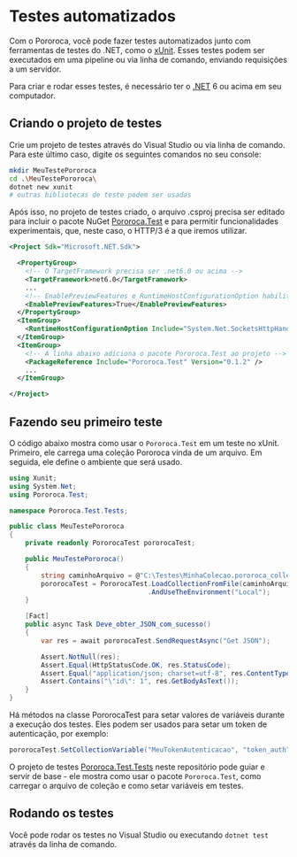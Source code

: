 # Testes automatizados

Com o Pororoca, você pode fazer testes automatizados junto com ferramentas de testes do .NET, como o [xUnit](https://xunit.net/). Esses testes podem ser executados em uma pipeline ou via linha de comando, enviando requisições a um servidor.

Para criar e rodar esses testes, é necessário ter o [.NET](https://dotnet.microsoft.com) 6 ou acima em seu computador.

## Criando o projeto de testes

Crie um projeto de testes através do Visual Studio ou via linha de comando. Para este último caso, digite os seguintes comandos no seu console:

```sh
mkdir MeuTestePororoca
cd .\MeuTestePororoca\
dotnet new xunit
# outras bibliotecas de teste podem ser usadas
```

Após isso, no projeto de testes criado, o arquivo .csproj precisa ser editado para incluir o pacote NuGet [Pororoca.Test](https://www.nuget.org/packages/Pororoca.Test/) e para permitir funcionalidades experimentais, que, neste caso, o HTTP/3 é a que iremos utilizar.


```xml
<Project Sdk="Microsoft.NET.Sdk">

  <PropertyGroup>
    <!-- O TargetFramework precisa ser .net6.0 ou acima -->
    <TargetFramework>net6.0</TargetFramework>
    ...
    <!-- EnablePreviewFeatures e RuntimeHostConfigurationOption habilitam HTTP/3 no projeto -->
    <EnablePreviewFeatures>True</EnablePreviewFeatures>
  </PropertyGroup>
  <ItemGroup>
    <RuntimeHostConfigurationOption Include="System.Net.SocketsHttpHandler.Http3Support" Value="true" />
  </ItemGroup>
  <ItemGroup>
    <!-- A linha abaixo adiciona o pacote Pororoca.Test ao projeto -->
    <PackageReference Include="Pororoca.Test" Version="0.1.2" />
    ...
  </ItemGroup>

</Project>
```

## Fazendo seu primeiro teste

O código abaixo mostra como usar o `Pororoca.Test` em um teste no xUnit. Primeiro, ele carrega uma coleção Pororoca vinda de um arquivo. Em seguida, ele define o ambiente que será usado.

```cs
using Xunit;
using System.Net;
using Pororoca.Test;

namespace Pororoca.Test.Tests;

public class MeuTestePororoca
{
    private readonly PororocaTest pororocaTest;

    public MeuTestePororoca()
    {
        string caminhoArquivo = @"C:\Testes\MinhaColecao.pororoca_collection.json";
        pororocaTest = PororocaTest.LoadCollectionFromFile(caminhoArquivo)
                                   .AndUseTheEnvironment("Local");
    }

    [Fact]
    public async Task Deve_obter_JSON_com_sucesso()
    {
        var res = await pororocaTest.SendRequestAsync("Get JSON");

        Assert.NotNull(res);
        Assert.Equal(HttpStatusCode.OK, res.StatusCode);
        Assert.Equal("application/json; charset=utf-8", res.ContentType);
        Assert.Contains("\"id\": 1", res.GetBodyAsText());
    }
}
```

Há métodos na classe PororocaTest para setar valores de variáveis durante a execução dos testes. Eles podem ser usados para setar um token de autenticação, por exemplo:

```cs
pororocaTest.SetCollectionVariable("MeuTokenAutenticacao", "token_auth");
```

O projeto de testes [Pororoca.Test.Tests](https://github.com/alexandrehtrb/Pororoca/tree/master/tests/Pororoca.Test.Tests) neste repositório pode guiar e servir de base - ele mostra como usar o pacote `Pororoca.Test`, como carregar o arquivo de coleção e como setar variáveis em testes.

## Rodando os testes

Você pode rodar os testes no Visual Studio ou executando `dotnet test` através da linha de comando.